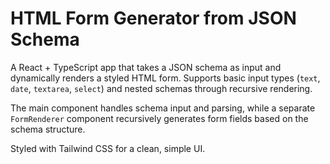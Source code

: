 # HTML Form Generator from JSON Schema

A React + TypeScript app that takes a JSON schema as input and dynamically renders a styled HTML form. Supports basic input types (`text`, `date`, `textarea`, `select`) and nested schemas through recursive rendering.

The main component handles schema input and parsing, while a separate `FormRenderer` component recursively generates form fields based on the schema structure.

Styled with Tailwind CSS for a clean, simple UI.
